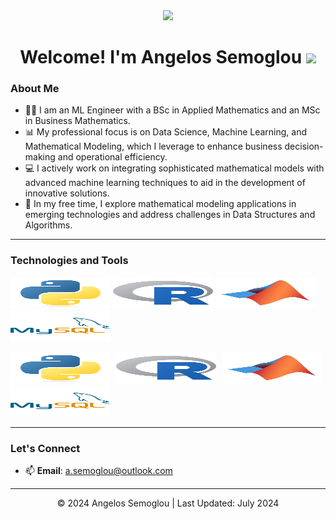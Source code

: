 <div id="header" align="center">
  <img src="https://media.giphy.com/media/dWesBcTLavkZuG35MI/giphy.gif" width="370"/> 
</div>

<h1>
  <div align="center"> Welcome! I'm Angelos Semoglou
    <img src="https://media.giphy.com/media/hvRJCLFzcasrR4ia7z/giphy.gif" width="30px"/>
  </h1>

### About Me 
- :man_student: I am an ML Engineer with a BSc in Applied Mathematics and an MSc in Business Mathematics.
- 📊 My professional focus is on Data Science, Machine Learning, and Mathematical Modeling, which I leverage to enhance business decision-making and operational efficiency.
- 💻 I actively work on integrating sophisticated mathematical models with advanced machine learning techniques to aid in the development of innovative solutions.
- 🔬 In my free time, I explore mathematical modeling applications in emerging technologies and address challenges in Data Structures and Algorithms.

***

### Technologies and Tools 
<img src="https://raw.githubusercontent.com/devicons/devicon/master/icons/python/python-original.svg" alt="Python" title="Python" height="50" width="160"/> <img src="https://raw.githubusercontent.com/devicons/devicon/master/icons/r/r-original.svg" alt="R" title="R" height="50" width="160"/> <img src="https://raw.githubusercontent.com/devicons/devicon/master/icons/matlab/matlab-original.svg" alt="MATLAB" title="MATLAB" height="50" width="160"/> <img src="https://raw.githubusercontent.com/devicons/devicon/master/icons/mysql/mysql-original-wordmark.svg" alt="MySQL" title="MySQL" height="50" width="160"/>

<img src="https://raw.githubusercontent.com/devicons/devicon/master/icons/python/python-original.svg" alt="Python" title="Python" style="height: 50px; width: 160px; margin-right: 5px;"/>
<img src="https://raw.githubusercontent.com/devicons/devicon/master/icons/r/r-original.svg" alt="R" title="R" style="height: 50px; width: 160px; margin-right: 5px;"/>
<img src="https://raw.githubusercontent.com/devicons/devicon/master/icons/matlab/matlab-original.svg" alt="MATLAB" title="MATLAB" style="height: 50px; width: 160px; margin-right: 5px;"/>
<img src="https://raw.githubusercontent.com/devicons/devicon/master/icons/mysql/mysql-original-wordmark.svg" alt="MySQL" title="MySQL" style="height: 50px; width: 160px;"/>


***

### Let's Connect
- 📫 **Email**: [a.semoglou@outlook.com](mailto:a.semoglou@outlook.com)

</div>

<footer>
  <hr>
  <p align="center">© 2024 Angelos Semoglou | Last Updated: July 2024</p>
</footer>
